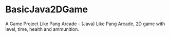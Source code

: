 # BasicJava2DGame
A Game Project Like Pang Arcade - (Java) Like Pang Arcade, 2D game with  level, time, health and ammunition.
